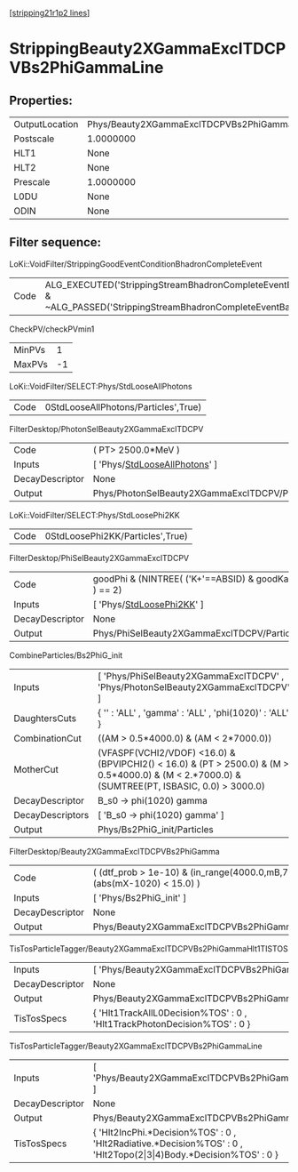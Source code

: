 [[stripping21r1p2 lines]](./stripping21r1p2-index)

# StrippingBeauty2XGammaExclTDCPVBs2PhiGammaLine

## Properties:

|                |                                                      |
|----------------|------------------------------------------------------|
| OutputLocation | Phys/Beauty2XGammaExclTDCPVBs2PhiGammaLine/Particles |
| Postscale      | 1.0000000                                            |
| HLT1           | None                                                 |
| HLT2           | None                                                 |
| Prescale       | 1.0000000                                            |
| L0DU           | None                                                 |
| ODIN           | None                                                 |

## Filter sequence:

LoKi::VoidFilter/StrippingGoodEventConditionBhadronCompleteEvent

|      |                                                                                                                          |
|------|--------------------------------------------------------------------------------------------------------------------------|
| Code | ALG_EXECUTED('StrippingStreamBhadronCompleteEventBadEvent') & ~ALG_PASSED('StrippingStreamBhadronCompleteEventBadEvent') |

CheckPV/checkPVmin1

|        |     |
|--------|-----|
| MinPVs | 1   |
| MaxPVs | -1  |

LoKi::VoidFilter/SELECT:Phys/StdLooseAllPhotons

|      |                                      |
|------|--------------------------------------|
| Code | 0StdLooseAllPhotons/Particles',True) |

FilterDesktop/PhotonSelBeauty2XGammaExclTDCPV

|                 |                                                                                         |
|-----------------|-----------------------------------------------------------------------------------------|
| Code            | ( PT\> 2500.0\*MeV )                                                                    |
| Inputs          | [ 'Phys/[StdLooseAllPhotons](./stripping21r1p2-commonparticles-stdlooseallphotons)' ] |
| DecayDescriptor | None                                                                                    |
| Output          | Phys/PhotonSelBeauty2XGammaExclTDCPV/Particles                                          |

LoKi::VoidFilter/SELECT:Phys/StdLoosePhi2KK

|      |                                  |
|------|----------------------------------|
| Code | 0StdLoosePhi2KK/Particles',True) |

FilterDesktop/PhiSelBeauty2XGammaExclTDCPV

|                 |                                                                                 |
|-----------------|---------------------------------------------------------------------------------|
| Code            | goodPhi & (NINTREE( ('K+'==ABSID) & goodKaon ) == 2)                            |
| Inputs          | [ 'Phys/[StdLoosePhi2KK](./stripping21r1p2-commonparticles-stdloosephi2kk)' ] |
| DecayDescriptor | None                                                                            |
| Output          | Phys/PhiSelBeauty2XGammaExclTDCPV/Particles                                     |

CombineParticles/Bs2PhiG_init

|                  |                                                                                                                                                       |
|------------------|-------------------------------------------------------------------------------------------------------------------------------------------------------|
| Inputs           | [ 'Phys/PhiSelBeauty2XGammaExclTDCPV' , 'Phys/PhotonSelBeauty2XGammaExclTDCPV' ]                                                                    |
| DaughtersCuts    | { '' : 'ALL' , 'gamma' : 'ALL' , 'phi(1020)' : 'ALL' }                                                                                                |
| CombinationCut   | ((AM \> 0.5\*4000.0) & (AM \< 2\*7000.0))                                                                                                             |
| MotherCut        | (VFASPF(VCHI2/VDOF) \<16.0) & (BPVIPCHI2() \< 16.0) & (PT \> 2500.0) & (M \> 0.5\*4000.0) & (M \< 2.\*7000.0) & (SUMTREE(PT, ISBASIC, 0.0) \> 3000.0) |
| DecayDescriptor  | B_s0 -\> phi(1020) gamma                                                                                                                              |
| DecayDescriptors | [ 'B_s0 -\> phi(1020) gamma' ]                                                                                                                      |
| Output           | Phys/Bs2PhiG_init/Particles                                                                                                                           |

FilterDesktop/Beauty2XGammaExclTDCPVBs2PhiGamma

|                 |                                                                                 |
|-----------------|---------------------------------------------------------------------------------|
| Code            | ( (dtf_prob \> 1e-10) & (in_range(4000.0,mB,7000.0)) & (abs(mX-1020) \< 15.0) ) |
| Inputs          | [ 'Phys/Bs2PhiG_init' ]                                                       |
| DecayDescriptor | None                                                                            |
| Output          | Phys/Beauty2XGammaExclTDCPVBs2PhiGamma/Particles                                |

TisTosParticleTagger/Beauty2XGammaExclTDCPVBs2PhiGammaHlt1TISTOS

|                 |                                                                          |
|-----------------|--------------------------------------------------------------------------|
| Inputs          | [ 'Phys/Beauty2XGammaExclTDCPVBs2PhiGamma' ]                           |
| DecayDescriptor | None                                                                     |
| Output          | Phys/Beauty2XGammaExclTDCPVBs2PhiGammaHlt1TISTOS/Particles               |
| TisTosSpecs     | { 'Hlt1TrackAllL0Decision%TOS' : 0 , 'Hlt1TrackPhotonDecision%TOS' : 0 } |

TisTosParticleTagger/Beauty2XGammaExclTDCPVBs2PhiGammaLine

|                 |                                                                                                                       |
|-----------------|-----------------------------------------------------------------------------------------------------------------------|
| Inputs          | [ 'Phys/Beauty2XGammaExclTDCPVBs2PhiGammaHlt1TISTOS' ]                                                              |
| DecayDescriptor | None                                                                                                                  |
| Output          | Phys/Beauty2XGammaExclTDCPVBs2PhiGammaLine/Particles                                                                  |
| TisTosSpecs     | { 'Hlt2IncPhi.\*Decision%TOS' : 0 , 'Hlt2Radiative.\*Decision%TOS' : 0 , 'Hlt2Topo(2\|3\|4)Body.\*Decision%TOS' : 0 } |
